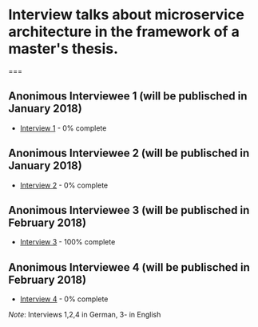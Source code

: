 # Interview talks about microservice architecture in the framework of a master's thesis.

===

## Anonimous Interviewee 1 (will be publisched in January 2018)
- [Interview 1](interview1.md) - 0% complete

## Anonimous Interviewee 2 (will be publisched in January 2018)
- [Interview 2](interview2.md) - 0% complete

## Anonimous Interviewee 3 (will be publisched in February 2018)
- [Interview 3](interview3.md) - 100% complete

## Anonimous Interviewee 4 (will be publisched in February 2018)
- [Interview 4](interview4.md) - 0% complete

_Note_: Interviews 1,2,4 in German, 3- in English

